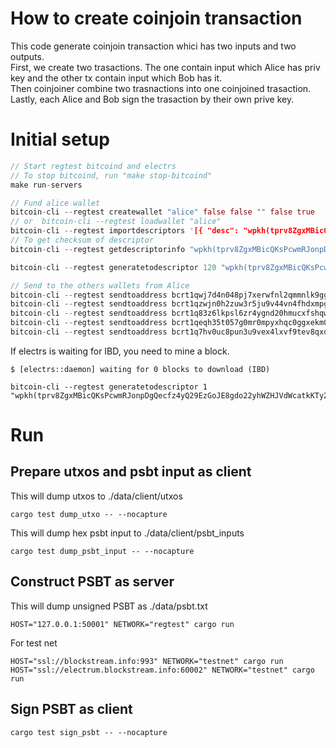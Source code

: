 # How to create coinjoin transaction
This code generate coinjoin transaction whici has two inputs and two outputs.  
First, we create two trasactions. The one contain input which Alice has priv key and the other tx contain input which Bob has it.    
Then coinjoiner combine two trasnactions into one coinjoined trasaction.  
Lastly, each Alice and Bob sign the trasaction by their own prive key.  

# Initial setup

```rust
// Start regtest bitcoind and electrs
// To stop bitcoind, run "make stop-bitcoind"
make run-servers

// Fund alice wallet
bitcoin-cli --regtest createwallet "alice" false false "" false true
// or  bitcoin-cli --regtest loadwallet "alice"
bitcoin-cli --regtest importdescriptors '[{ "desc": "wpkh(tprv8ZgxMBicQKsPcwmRJonpDgQecfz4yQ29EzGoJE8gdo22yhWZHJVdWcatkKTy28CqGxnfuyZmaVeehVb52RPJVc1qrs8dVR6uQvcZwWdcX5w/84h/1h/0h/0/*)#88ru8wxx", "timestamp":0 }]'
// To get checksum of descriptor
bitcoin-cli --regtest getdescriptorinfo "wpkh(tprv8ZgxMBicQKsPcwmRJonpDgQecfz4yQ29EzGoJE8gdo22yhWZHJVdWcatkKTy28CqGxnfuyZmaVeehVb52RPJVc1qrs8dVR6uQvcZwWdcX5w/84h/1h/0h/0/*)"

bitcoin-cli --regtest generatetodescriptor 120 "wpkh(tprv8ZgxMBicQKsPcwmRJonpDgQecfz4yQ29EzGoJE8gdo22yhWZHJVdWcatkKTy28CqGxnfuyZmaVeehVb52RPJVc1qrs8dVR6uQvcZwWdcX5w/84h/1h/0h/0/0)"

// Send to the others wallets from Alice
bitcoin-cli --regtest sendtoaddress bcrt1qwj7d4n048pj7xerwfnl2qmmnlk9ggjs7v0fqs7 20
bitcoin-cli --regtest sendtoaddress bcrt1qzwjn0h2zuw3r5ju9v44vn4fhdxmpg59sr5eydq 20
bitcoin-cli --regtest sendtoaddress bcrt1q83z6lkpsl6zr4ygnd20hmucxfshqw79e33jljw 20
bitcoin-cli --regtest sendtoaddress bcrt1qeqh35t057g0mr0mpyxhqc0ggxekm0ua9mrpv97 20
bitcoin-cli --regtest sendtoaddress bcrt1q7hv0uc8pun3u9vex4lxvf9tev8qxdn68pw6r30 20
```

If electrs is waiting for IBD, you need to mine a block.  
```shell
$ [electrs::daemon] waiting for 0 blocks to download (IBD)
```

```shell
bitcoin-cli --regtest generatetodescriptor 1 "wpkh(tprv8ZgxMBicQKsPcwmRJonpDgQecfz4yQ29EzGoJE8gdo22yhWZHJVdWcatkKTy28CqGxnfuyZmaVeehVb52RPJVc1qrs8dVR6uQvcZwWdcX5w/84h/1h/0h/0/0)"
```

# Run
## Prepare utxos and psbt input as client

This will dump utxos to ./data/client/utxos
```shell
cargo test dump_utxo -- --nocapture
```

This will dump hex psbt input to ./data/client/psbt_inputs
```shell
cargo test dump_psbt_input -- --nocapture
```

## Construct PSBT as server
This will dump unsigned PSBT as ./data/psbt.txt
```shell
HOST="127.0.0.1:50001" NETWORK="regtest" cargo run
```

For test net
```shell
HOST="ssl://blockstream.info:993" NETWORK="testnet" cargo run
HOST="ssl://electrum.blockstream.info:60002" NETWORK="testnet" cargo run
```

## Sign PSBT as client
```shell
cargo test sign_psbt -- --nocapture
```

